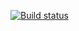 [![Build status](https://ci.appveyor.com/api/projects/status/7wb42m6braa6vqsb?svg=true)](https://ci.appveyor.com/project/Sergeevna01/deliverycard)
